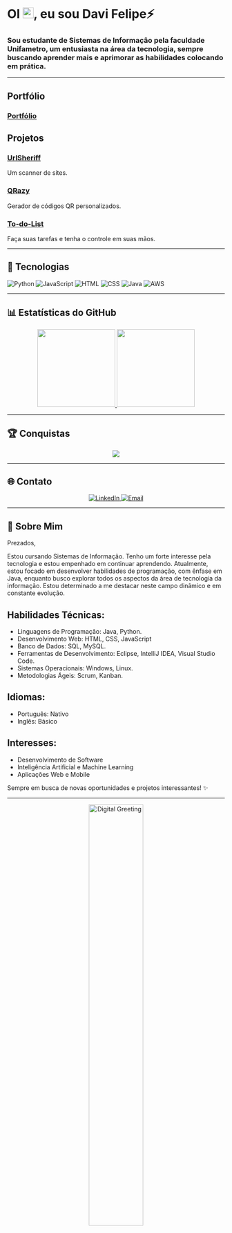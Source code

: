 # OI <img src="https://media.giphy.com/media/hvRJCLFzcasrR4ia7z/giphy.gif" width="25px">, eu sou Davi Felipe⚡

### Sou estudante de Sistemas de Informação pela faculdade Unifametro, um entusiasta na área da tecnologia, sempre buscando aprender mais e aprimorar as habilidades colocando em prática.

---

## Portfólio 
### [Portfólio](https://devdvidfx.github.io/davifelipedev/)

## Projetos

### [UrlSheriff](https://github.com/Imvelloster46/UrlSheriff)
Um scanner de sites.

### [QRazy](https://github.com/Imvelloster46/QRazy)
Gerador de códigos QR personalizados.

### [To-do-List](https://replit.com/@davifelipe17/To-do-List?v=1)
Faça suas tarefas e tenha o controle em suas mãos.

---

## 🔧 Tecnologias

![Python](https://img.shields.io/badge/-Python-333333?style=flat&logo=python)
![JavaScript](https://img.shields.io/badge/-JavaScript-333333?style=flat&logo=javascript)
![HTML](https://img.shields.io/badge/-HTML-333333?style=flat&logo=html5)
![CSS](https://img.shields.io/badge/-CSS-333333?style=flat&logo=css3)
![Java](https://img.shields.io/badge/-Java-333333?style=flat&logo=java)
![AWS](https://img.shields.io/badge/-AWS-333333?style=flat&logo=amazon-aws)

---

## 📊 Estatísticas do GitHub

<div align="center">
  <a href="https://github.com/anuraghazra/github-readme-stats">
    <img height="180em" src="https://github-readme-stats.vercel.app/api?username=Devdvidfx&show_icons=true&theme=radical&include_all_commits=true&count_private=true"/>
    <img height="180em" src="https://github-readme-stats.vercel.app/api/top-langs/?username=Devdvidfx&layout=compact&langs_count=7&theme=radical"/>
  </a>
</div>

---

## 🏆 Conquistas

<div align="center">
  <a href="https://github.com/ryo-ma/github-profile-trophy">
    <img src="https://github-profile-trophy.vercel.app/?username=Devdvidfx&theme=onedark&no-frame=true&row=1&column=7"/>
  </a>
</div>

---

## 🌐 Contato

<div align="center">
  <a href="https://www.linkedin.com/in/devdavifelipe" target="_blank">
    <img src="https://img.shields.io/badge/-LinkedIn-blue?style=for-the-badge&logo=linkedin" alt="LinkedIn"/>
  </a>
  <a href="mailto:your-email@example.com" target="_blank">
    <img src="https://img.shields.io/badge/-Email-red?style=for-the-badge&logo=gmail&logoColor=white" alt="Email"/>
  </a>
</div>

---

## 🌟 Sobre Mim

Prezados,

Estou cursando Sistemas de Informação. Tenho um forte interesse pela tecnologia e estou empenhado em continuar aprendendo. Atualmente, estou focado em desenvolver habilidades de programação, com ênfase em Java, enquanto busco explorar todos os aspectos da área de tecnologia da informação. Estou determinado a me destacar neste campo dinâmico e em constante evolução.

## Habilidades Técnicas:

- Linguagens de Programação: Java, Python.
- Desenvolvimento Web: HTML, CSS, JavaScript
- Banco de Dados: SQL, MySQL.
- Ferramentas de Desenvolvimento: Eclipse, IntelliJ IDEA, Visual Studio Code.
- Sistemas Operacionais: Windows, Linux.
- Metodologias Ágeis: Scrum, Kanban.

## Idiomas:

- Português: Nativo
- Inglês: Básico

## Interesses:

- Desenvolvimento de Software
- Inteligência Artificial e Machine Learning
- Aplicações Web e Mobile

Sempre em busca de novas oportunidades e projetos interessantes! ✨

---

<div align="center">
  <img src="https://github.com/Imvelloster46/Imvelloster46/raw/master/assets/digital-greeting.gif" alt="Digital Greeting" width="50%">
</div>